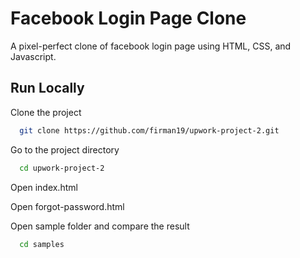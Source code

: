 
# Facebook Login Page Clone

A pixel-perfect clone of facebook login page using HTML, CSS, and Javascript.

## Run Locally

Clone the project

```bash
  git clone https://github.com/firman19/upwork-project-2.git
```

Go to the project directory

```bash
  cd upwork-project-2
```

Open index.html

Open forgot-password.html

Open sample folder and compare the result

```bash
  cd samples
```